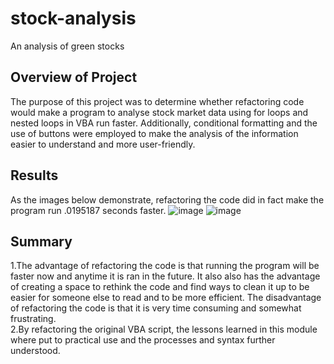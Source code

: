 # stock-analysis
An analysis of green stocks

## Overview of Project
The purpose of this project was to determine whether refactoring code would make a program to analyse stock market data using for loops and nested loops in VBA run faster. Additionally, conditional formatting and the use of buttons were employed to make the analysis of the information easier to understand and more user-friendly. 

## Results
As the images below demonstrate, refactoring the code did in fact make the program run .0195187 seconds faster.
![image](https://user-images.githubusercontent.com/116078337/202537497-a064bfdd-421d-4ddc-ab6d-5f860c8b2571.png)
![image](https://user-images.githubusercontent.com/116078337/202537544-c6e71200-696e-4177-8100-83985ec7dc1f.png)

## Summary
1.The advantage of refactoring the code is that running the program will be faster now and anytime it is ran in the future.  It also also has the advantage of  creating a space to rethink the code and find ways to clean it up to be easier for someone else to read and to be more efficient.  The disadvantage of refactoring the code is that it is very time consuming and somewhat frustrating.  
2.By refactoring the original VBA script, the lessons learned in this module where put to practical use and the processes and syntax further understood.
